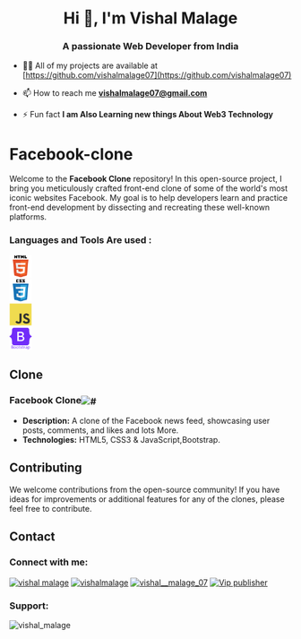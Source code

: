 <h1 align="center">Hi 👋, I'm Vishal Malage</h1>
<h3 align="center">A passionate Web Developer from India</h3>

- 👨‍💻 All of my projects are available at [https://github.com/vishalmalage07](https://github.com/vishalmalage07)

- 📫 How to reach me **vishalmalage07@gmail.com**

- ⚡ Fun fact **I am Also Learning new things About Web3 Technology**

# Facebook-clone


Welcome to the **Facebook Clone** repository! In this open-source project, I bring you meticulously crafted front-end clone of some of the world's most iconic websites Facebook. My goal is to help developers learn and practice front-end development by dissecting and recreating these well-known platforms.



<h3 align="left">Languages and Tools Are used :</h3>
<p align="left"><img src="https://raw.githubusercontent.com/devicons/devicon/master/icons/html5/html5-original-wordmark.svg" alt="html5" width="40" height="40"/><br>
<a href="https://www.w3schools.com/css/" target="_blank" rel="noreferrer"> <img src="https://raw.githubusercontent.com/devicons/devicon/master/icons/css3/css3-original-wordmark.svg" alt="css3" width="40" height="40"/> </a><br>
<img src="https://raw.githubusercontent.com/devicons/devicon/master/icons/javascript/javascript-original.svg" alt="javascript" width="40" height="40"/> </a> <br>
<a href="https://getbootstrap.com" target="_blank" rel="noreferrer"> <img src="https://raw.githubusercontent.com/devicons/devicon/master/icons/bootstrap/bootstrap-plain-wordmark.svg" alt="bootstrap" width="40" height="40"/> </a><br>










  
## Clone


###  Facebook Clone<img align="center" src="https://raw.githubusercontent.com/rahuldkjain/github-profile-readme-generator/master/src/images/icons/Social/facebook.svg" alt="#" height="20" width="30" />
- **Description:** A clone of the Facebook news feed, showcasing user posts, comments, and likes and lots More.
- **Technologies:** HTML5, CSS3 & JavaScript,Bootstrap.





## Contributing

We welcome contributions from the open-source community! If you have ideas for improvements or additional features for any of the clones, please feel free to contribute.

## Contact
<h3 align="left">Connect with me:</h3>
<p align="left">
<a href="https://linkedin.com/in/vishal-malage" target="blank"><img align="center" src="https://raw.githubusercontent.com/rahuldkjain/github-profile-readme-generator/master/src/images/icons/Social/linked-in-alt.svg" alt="vishal malage" height="30" width="40" /></a>
<a href="https://kaggle.com/vishalmalage" target="blank"><img align="center" src="https://raw.githubusercontent.com/rahuldkjain/github-profile-readme-generator/master/src/images/icons/Social/kaggle.svg" alt="vishalmalage" height="30" width="40" /></a>
<a href="https://instagram.com/vishal__malage_07" target="blank"><img align="center" src="https://raw.githubusercontent.com/rahuldkjain/github-profile-readme-generator/master/src/images/icons/Social/instagram.svg" alt="vishal__malage_07" height="30" width="40" /></a>
<a href="https://www.youtube.com/@vippublisher" target="blank"><img align="center" src="https://raw.githubusercontent.com/rahuldkjain/github-profile-readme-generator/master/src/images/icons/Social/youtube.svg" alt="Vip publisher" height="30" width="40" /></a>
</p>
<h3 align="left">Support:</h3>
<p><a href="https://www.buymeacoffee.com/vishal_malage"> <img align="left" src="https://cdn.buymeacoffee.com/buttons/v2/default-yellow.png" height="50" width="210" alt="vishal_malage" /></a></p><br><br><br>


